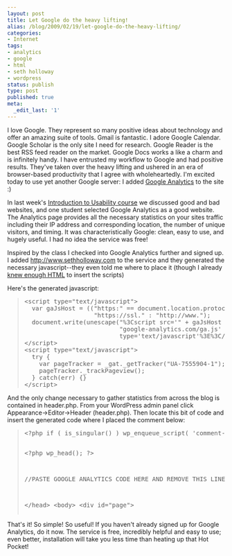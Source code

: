 ```yaml
---
layout: post
title: Let Google do the heavy lifting!
alias: /blog/2009/02/19/let-google-do-the-heavy-lifting/
categories:
- Internet
tags:
- analytics
- google
- html
- seth holloway
- wordpress
status: publish
type: post
published: true
meta:
  _edit_last: '1'
---
```

I love Google. They represent so many positive ideas about technology and offer an amazing suite of tools. Gmail is fantastic. I adore Google Calendar. Google Scholar is the only site I need for research. Google Reader is the best RSS feed reader on the market. Google Docs works a like a charm and is infinitely handy. I have entrusted my workflow to Google and had positive results. They've taken over the heavy lifting and ushered in an era of browser-based productivity that I agree with wholeheartedly. I'm excited today to use yet another Google server: I added <a title="Google Analytics" href="http://www.google.com/analytics/" target="_blank">Google Analytics</a> to the site :)

In last week's <a title="Randolph Bias' awesome class" href="http://courses.ischool.utexas.edu/Bias_Randolph/2009/Spring/INF385P/" target="_blank">Introduction to Usability course</a> we discussed good and bad websites, and one student selected Google Analytics as a good website. The Analytics page provides all the necessary statistics on your sites traffic including their IP address and corresponding location, the number of unique visitors, and timing. It was characteristically Google: clean, easy to use, and hugely useful. I had no idea the service was free!

Inspired by the class I checked into Google Analytics further and signed up. I added http://www.sethholloway.com to the service and they generated the necessary javascript--they even told me where to place it (though I already <a title="Seth Holloway: Learning HTML/CSS" href="https://sethholloway.com/blog/?p=633" target="_blank">knew enough HTML</a> to insert the scripts)

Here's the generated javascript:
<blockquote>
<pre id="line20">&lt;<span class="start-tag">script</span><span class="attribute-name"> type</span>=<span class="attribute-value">"text/javascript"</span>&gt;
  var gaJsHost = (("https:" == document.location.protocol) ?
                   "https://ssl." : "http://www.");
  document.write(unescape("%3Cscript src='" + gaJsHost +
                          "google-analytics.com/ga.js' 
                          type='text/javascript'%3E%3C/script%3E"));
&lt;/<span class="end-tag">script</span>&gt;
&lt;<span class="start-tag">script</span><span class="attribute-name"> type</span>=<span class="attribute-value">"text/javascript"</span>&gt;
  try {
    var pageTracker = _gat._getTracker("UA-7555904-1");
    pageTracker._trackPageview();
  } catch(err) {}
&lt;/script&gt;</pre>
</blockquote>
And the only change necessary to gather statistics from across the blog is contained in header.php. From your WordPress admin panel click Appearance-&gt;Editor-&gt;Header (header.php). Then locate this bit of code and insert the generated code where I placed the comment below:
<blockquote>
<pre id="line20">&lt;?php if ( is_singular() ) wp_enqueue_script( 'comment-reply' ); ?&gt;

&lt;?php wp_head(); ?&gt;

//PASTE GOOGLE ANALYTICS CODE HERE AND REMOVE THIS LINE

&lt;/head&gt;
&lt;body&gt;
&lt;div id="page"&gt;</pre>
</blockquote>
That's it! So simple! So useful! If you haven't already signed up for Google Analytics, do it now. The service is free, incredibly helpful and easy to use; even better, installation will take you less time than heating up that Hot Pocket!

